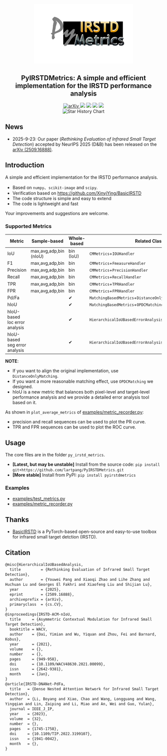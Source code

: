 <div align="center">
  <img src="https://github.com/lartpang/PyIRSTDMetrics/blob/main/images/logo.png?raw=true" alt="Logo" width="320" height="auto">
  </br>
  <h2>PyIRSTDMetrics: A simple and efficient implementation for the IRSTD performance analysis</h2>
   <a href='https://arxiv.org/abs/2509.16888'>
      <img src='https://img.shields.io/badge/Paper-arXiv-red?style=flat&logo=arXiv&logoColor=red' alt='arXiv'>
   </a>
  <img src="https://img.shields.io/pypi/v/pyirstdmetrics">
  <img src="https://img.shields.io/pypi/dm/pyirstdmetrics?label=pypi%20downloads&logo=PyPI&logoColor=white">
  <img src="https://img.shields.io/github/last-commit/lartpang/PyIRSTDMetrics">
  <img src="https://img.shields.io/github/release-date/lartpang/PyIRSTDMetrics">
  </br>
  <img src="https://api.star-history.com/svg?repos=lartpang/PyIRSTDMetrics&type=Date" alt="Star History Chart" width="600" height="auto">
</div>

## News

- 2025-9-23: Our paper (*Rethinking Evaluation of Infrared Small Target Detection*) accepted by NeurIPS 2025 (D&B) has been released on the [arXiv (2509.16888)](https://arxiv.org/abs/2509.16888).

## Introduction

A simple and efficient implementation for the IRSTD performance analysis.

- Based on `numpy`、`scikit-image` and `scipy`.
- Verification based on <https://github.com/XinyiYing/BasicIRSTD>
- The code structure is simple and easy to extend
- The code is lightweight and fast

Your improvements and suggestions are welcome.

### Supported Metrics

| Metric                        | Sample-based           | Whole-based | Related Class                                                | Level  |
| ----------------------------- | ---------------------- | ----------- | ------------------------------------------------------------ | ------ |
| IoU                           | max,avg,adp,bin (nIoU) | bin (IoU)   | `CMMetrics`+`IOUHandler`                                     | pixel  |
| F1                            | max,avg,adp,bin        | bin         | `CMMetrics`+`FmeasureHandler`                                | pixel  |
| Precision                     | max,avg,adp,bin        | bin         | `CMMetrics`+`PrecisionHandler`                               | pixel  |
| Recall                        | max,avg,adp,bin        | bin         | `CMMetrics`+`RecallHandler`                                  | pixel  |
| TPR                           | max,avg,adp,bin        | bin         | `CMMetrics`+`TPRHandler`                                     | pixel  |
| FPR                           | max,avg,adp,bin        | bin         | `CMMetrics`+`FPRHandler`                                     | pixel  |
| Pd/Fa                         |                        | ✔           | `MatchingBasedMetrics`+`DistanceOnlyMatching`/`OPDCMatching` | target |
| hIoU                          |                        | ✔           | `MatchingBasedMetrics`+`OPDCMatching`                        | hybrid |
| hIoU-based loc error analysis |                        | ✔           | `HierarchicalIoUBasedErrorAnalysis`                          |        |
| hIoU-based seg error analysis |                        | ✔           | `HierarchicalIoUBasedErrorAnalysis`                          |        |

**NOTE**:

- If you want to align the original implementation, use `DistanceOnlyMatching`.
- If you want a more reasonable matching effect, use `OPDCMatching` we designed.
- hIoU is a new metric that balances both pixel-level and target-level performance analysis and we provide a detailed error analysis tool based on it.

As shown in `plot_average_metrics` of [examples/metric_recorder.py](./examples/metric_recorder.py):

- precision and recall sequences can be used to plot the PR curve.
- TPR and FPR sequences can be used to plot the ROC curve.

## Usage

The core files are in the folder `py_irstd_metrics`.

- **[Latest, but may be unstable]** Install from the source code: `pip install git+https://github.com/lartpang/PyIRSTDMetrics.git`
- **[More stable]** Install from PyPI: `pip install pyirstdmetrics`

### Examples

- [examples/test_metrics.py](./examples/test_metrics.py)
- [examples/metric_recorder.py](./examples/metric_recorder.py)

## Thanks

- [BasicIRSTD](https://github.com/XinyiYing/BasicIRSTD) is a PyTorch-based open-source and easy-to-use toolbox for infrared small target detction (IRSTD).

## Citation

```text
@misc{HierarchicalIoUBasedAnalysis,
  title         = {Rethinking Evaluation of Infrared Small Target Detection},
  author        = {Youwei Pang and Xiaoqi Zhao and Lihe Zhang and Huchuan Lu and Georges El Fakhri and Xiaofeng Liu and Shijian Lu},
  year          = {2025},
  eprint        = {2509.16888},
  archiveprefix = {arXiv},
  primaryclass  = {cs.CV},
}
@inproceedings{IRSTD-ACM-nIoU,
  title     = {Asymmetric Contextual Modulation for Infrared Small Target Detection},
  booktitle = WACV,
  author    = {Dai, Yimian and Wu, Yiquan and Zhou, Fei and Barnard, Kobus},
  year      = {2021},
  volume    = {},
  number    = {},
  pages     = {949-958},
  doi       = {10.1109/WACV48630.2021.00099},
  issn      = {2642-9381},
  month     = {Jan},
}
@article{IRSTD-DNANet-PdFa,
  title   = {Dense Nested Attention Network for Infrared Small Target Detection},
  author  = {Li, Boyang and Xiao, Chao and Wang, Longguang and Wang, Yingqian and Lin, Zaiping and Li, Miao and An, Wei and Guo, Yulan},
  journal = IEEE_J_IP,
  year    = {2023},
  volume  = {32},
  number  = {},
  pages   = {1745-1758},
  doi     = {10.1109/TIP.2022.3199107},
  issn    = {1941-0042},
  month   = {},
}
```
